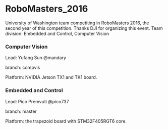 # RoboMasters_2016
University of Washington team competiting in RoboMasters 2016, the second year of this competition. Thanks DJI for organizing this event. Team division: Embedded and Control, Computer Vision

### Computer Vision
Lead: Yufang Sun @mandary

branch: compvis

Platform: NVIDIA Jetson TX1 and TK1 board.

### Embedded and Control
Lead: Pico Premvuti @pico737

branch: master

Platform: the trapezoid board with STM32F405RGT6 core. 


